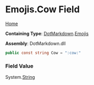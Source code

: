 # Emojis\.Cow Field

[Home](../../../README.md)

**Containing Type**: [DotMarkdown](../../README.md)\.[Emojis](../README.md)

**Assembly**: DotMarkdown\.dll

```csharp
public const string Cow = ":cow:"
```

### Field Value

System\.[String](https://docs.microsoft.com/en-us/dotnet/api/system.string)